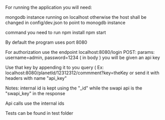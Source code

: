For running the application you will need:

 mongodb instance running on localhost otherwise the host shall be changed in config/dev.json
 to point to monogdb instance

 command you need to run
    npm install
    npm start

 By default the program uses port 8080


 For authorization use the endpoint  localhost:8080/login
 POST:
 params: username=admin, password=1234 ( in body )
 you will be given an api key

 Use that key by appending it to you query ( Ex: localhost:8080/planetId/12312312/commment?key=theKey
 or send it with headers with name "api_key"


Notes:
 internal id is kept using the "_id"
 while the swapi api is the "swapi_key"
 in the response
 
Api calls use the internal ids

Tests can be found in test folder
